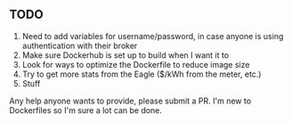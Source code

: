 ## TODO
1. Need to add variables for username/password, in case anyone is using authentication with their broker
1. Make sure Dockerhub is set up to build when I want it to
1. Look for ways to optimize the Dockerfile to reduce image size
1. Try to get more stats from the Eagle ($/kWh from the meter, etc.)
1. Stuff


Any help anyone wants to provide, please submit a PR. I'm new to Dockerfiles so I'm sure a lot can be done.
